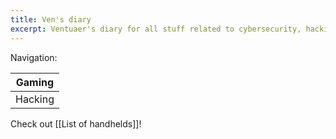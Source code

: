```yaml
---
title: Ven's diary
excerpt: Ventuaer's diary for all stuff related to cybersecurity, hacking, modding, creating new stuff.
---
```

Navigation:

| Gaming  |
| ------- |
| Hacking |


Check out [[List of handhelds]]! 